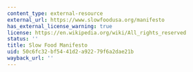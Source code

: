 ```yaml
---
content_type: external-resource
external_url: https://www.slowfoodusa.org/manifesto
has_external_license_warning: true
license: https://en.wikipedia.org/wiki/All_rights_reserved
status: ''
title: Slow Food Manifesto
uid: 50c6fc32-bf54-41d2-a922-79f6a2dae21b
wayback_url: ''
---
```


